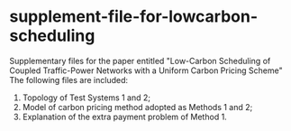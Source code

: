# supplement-file-for-lowcarbon-scheduling
Supplementary files for the paper entitled "Low-Carbon Scheduling of Coupled Traffic-Power Networks with a Uniform Carbon Pricing Scheme"
The following files are included:
1. Topology of Test Systems 1 and 2;
2. Model of carbon pricing method adopted as Methods 1 and 2;
3. Explanation of the extra payment problem of Method 1.
